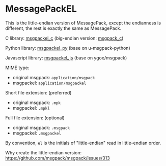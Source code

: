 MessagePackEL
====================================

This is the little-endian version of MessagePack, except the endianness is different,
the rest is exactly the same as MessagePack.



C library: [msgpackel_c](msgpackel_c) (big-endian version: [msgpack_c](msgpack_c))

Python library: [msgpackel_py](msgpackel_py) (base on u-msgpack-python)

Javascript library: [msgpackel_js](msgpackel_js) (base on ygoe/msgpack)


MIME type:
 - original msgpack: `application/msgpack`
 - msgpackel: `application/msgpackel`

Short file extension: (preferred)
 - original msgpack: `.mpk`
 - msgpackel: `.mpkl`

Full file extension: (optional)
 - original msgpack: `.msgpack`
 - msgpackel: `.msgpackel`


By convention, `el` is the initials of "little-endian" read in little-endian order.


Why create the little-endian version: https://github.com/msgpack/msgpack/issues/313


